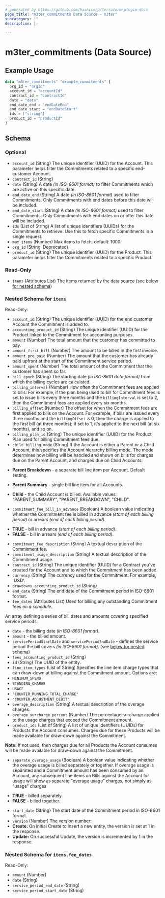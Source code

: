 ```yaml
---
# generated by https://github.com/hashicorp/terraform-plugin-docs
page_title: "m3ter_commitments Data Source - m3ter"
subcategory: ""
description: |-
  
---
```


# m3ter_commitments (Data Source)



## Example Usage

```terraform
data "m3ter_commitments" "example_commitments" {
  org_id = "orgId"
  account_id = "accountId"
  contract_id = "contractId"
  date = "date"
  end_date_end = "endDateEnd"
  end_date_start = "endDateStart"
  ids = ["string"]
  product_id = "productId"
}
```

<!-- schema generated by tfplugindocs -->
## Schema

### Optional

- `account_id` (String) The unique identifier (UUID) for the Account. This parameter helps filter the Commitments related to a specific end-customer Account.
- `contract_id` (String)
- `date` (String) A date *(in ISO-8601 format)* to filter Commitments which are active on this specific date.
- `end_date_end` (String) A date *(in ISO-8601 format)* used to filter Commitments. Only Commitments with end dates before this date will be included.
- `end_date_start` (String) A date *(in ISO-8601 format)* used to filter Commitments. Only Commitments with end dates on or after this date will be included.
- `ids` (List of String) A list of unique identifiers (UUIDs) for the Commitments to retrieve. Use this to fetch specific Commitments in a single request.
- `max_items` (Number) Max items to fetch, default: 1000
- `org_id` (String, Deprecated)
- `product_id` (String) The unique identifier (UUID) for the Product. This parameter helps filter the Commitments related to a specific Product.

### Read-Only

- `items` (Attributes List) The items returned by the data source (see [below for nested schema](#nestedatt--items))

<a id="nestedatt--items"></a>
### Nested Schema for `items`

Read-Only:

- `account_id` (String) The unique identifier (UUID) for the end customer Account the Commitment is added to.
- `accounting_product_id` (String) The unique identifier (UUID) for the Product linked to the Commitment for accounting purposes.
- `amount` (Number) The total amount that the customer has committed to pay.
- `amount_first_bill` (Number) The amount to be billed in the first invoice.
- `amount_pre_paid` (Number) The amount that the customer has already paid upfront at the start of the Commitment service period.
- `amount_spent` (Number) The total amount of the Commitment that the customer has spent so far.
- `bill_epoch` (String) The starting date *(in ISO-8601 date format)* from which the billing cycles are calculated.
- `billing_interval` (Number) How often the Commitment fees are applied to bills. For example, if the plan being used to bill for Commitment fees is set to issue bills every three months and the `billingInterval` is set to 2, then the Commitment fees are applied every six months.
- `billing_offset` (Number) The offset for when the Commitment fees are first applied to bills on the Account. For example, if bills are issued every three months and the `billingOffset` is 0, then the charge is applied to the first bill (at three months); if set to 1, it's applied to the next bill (at six months), and so on.
- `billing_plan_id` (String) The unique identifier (UUID) for the Product Plan used for billing Commitment fees due.
- `child_billing_mode` (String) If the Account is either a Parent or a Child Account, this specifies the Account hierarchy billing mode. The mode determines how billing will be handled and shown on bills for charges due on the Parent Account, and charges due on Child Accounts:

* **Parent Breakdown** - a separate bill line item per Account. Default setting.

* **Parent Summary** - single bill line item for all Accounts.

* **Child** - the Child Account is billed.
Available values: "PARENT_SUMMARY", "PARENT_BREAKDOWN", "CHILD".
- `commitment_fee_bill_in_advance` (Boolean) A boolean value indicating whether the Commitment fee is billed in advance *(start of each billing period)* or arrears *(end of each billing period)*.

* **TRUE** - bill in advance *(start of each billing period)*.
* **FALSE** - bill in arrears *(end of each billing period)*.
- `commitment_fee_description` (String) A textual description of the Commitment fee.
- `commitment_usage_description` (String) A textual description of the Commitment usage.
- `contract_id` (String) The unique identifier (UUID) for a Contract you've created for the Account and to which the Commitment has been added.
- `currency` (String) The currency used for the Commitment. For example, 'USD'.
- `drawdowns_accounting_product_id` (String)
- `end_date` (String) The end date of the Commitment period in ISO-8601 format.
- `fee_dates` (Attributes List) Used for billing any outstanding Commitment fees *on a schedule*.

An array defining a series of bill dates and amounts covering specified service periods:
- `date` - the billing date *(in ISO-8601 format)*.
- `amount` - the billed amount.
- `servicePeriodStartDate` and `servicePeriodEndDate` - defines the service period the bill covers *(in ISO-8601 format)*. (see [below for nested schema](#nestedatt--items--fee_dates))
- `fees_accounting_product_id` (String)
- `id` (String) The UUID of the entity.
- `line_item_types` (List of String) Specifies the line item charge types that can draw-down at billing against the Commitment amount. Options are:
- `MINIMUM_SPEND`
- `STANDING_CHARGE`
- `USAGE`
- `"COUNTER_RUNNING_TOTAL_CHARGE"`
- `"COUNTER_ADJUSTMENT_DEBIT"`
- `overage_description` (String) A textual description of the overage charges.
- `overage_surcharge_percent` (Number) The percentage surcharge applied to the usage charges that exceed the Commitment amount.
- `product_ids` (List of String) A list of unique identifiers (UUIDs) for Products the Account consumes. Charges due for these Products will be made available for draw-down against the Commitment.

**Note:** If not used, then charges due for all Products the Account consumes will be made available for draw-down against the Commitment.
- `separate_overage_usage` (Boolean) A boolean value indicating whether the overage usage is billed separately or together. If overage usage is separated and a Commitment amount has been consumed by an Account, any subsequent line items on Bills against the Account for usage will show as separate "overage usage" charges, not simply as "usage" charges:

* **TRUE** - billed separately.
* **FALSE** - billed together.
- `start_date` (String) The start date of the Commitment period in ISO-8601 format.
- `version` (Number) The version number:
- **Create:** On initial Create to insert a new entity, the version is set at 1 in the response.
- **Update:** On successful Update, the version is incremented by 1 in the response.

<a id="nestedatt--items--fee_dates"></a>
### Nested Schema for `items.fee_dates`

Read-Only:

- `amount` (Number)
- `date` (String)
- `service_period_end_date` (String)
- `service_period_start_date` (String)
